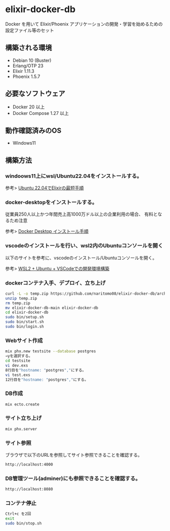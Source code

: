 # elixir-docker-db

Docker を用いて Elixir/Phoenix アプリケーションの開発・学習を始めるための設定ファイル等のセット

## 構築される環境

* Debian 10 (Buster)
* Erlang/OTP 23
* Elixir 1.11.3
* Phoenix 1.5.7

## 必要なソフトウェア

* Docker 20 以上
* Docker Compose 1.27 以上

## 動作確認済みのOS

* Windows11

## 構築方法
### windoows11上にwsl/Ubuntu22.04をインストールする。

参考>
[Ubuntu 22.04でElixirの最短手順](https://qiita.com/piacerex/items/01e89435af0f7a454ad2)


### docker-desktopをインストールする。

従業員250人以上かつ年間売上高1000万ドル以上の企業利用の場合、
有料となるため注意

参考>
[Docker Desktop インストール手順](https://qiita.com/R_R/items/a09fab09ce9fa9e905c5)


### vscodeのインストールを行い、wsl2内のUbuntuコンソールを開く

以下のサイトを参考に、vscodeのインストール/Ubuntuコンソールを開く。

参考>
[WSL2 + Ubuntu + VSCodeでの開発環境構築](https://qiita.com/zaburo/items/27b5b819fae2bde97a3b)

### dockerコンテナ入手、デプロイ、立ち上げ

```bash
curl -L -o temp.zip https://github.com/naritomo08/elixir-docker-db/archive/refs/heads/main.zip
unzip temp.zip
rm temp.zip
mv elixir-docker-db-main elixir-docker-db
cd elixir-docker-db
sudo bin/setup.sh
sudo bin/start.sh
sudo bin/login.sh
```

### Webサイト作成

```bash
mix phx.new testsite --database postgres
→yを選択する。
cd testsite
vi dev.exs
8行目を"hostname: "postgres","にする。
vi test.exs
12行目を"hostname: "postgres","にする。

```

### DB作成

```bash
mix ecto.create
```

### サイト立ち上げ

```bash
mix phx.server
```

### サイト参照

ブラウザで以下のURLを参照してサイト参照できることを確認する。

```bash
http://localhost:4000
```

### DB管理ツール(adminer)にも参照できることを確認する。

```bash
http://localhost:8080
```

### コンテナ停止

```bash
Ctrl+c を2回
exit
sudo bin/stop.sh
```
